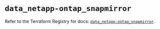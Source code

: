 # `data_netapp-ontap_snapmirror`

Refer to the Terraform Registry for docs: [`data_netapp-ontap_snapmirror`](https://registry.terraform.io/providers/netapp/netapp-ontap/2.3.0/docs/data-sources/snapmirror).
